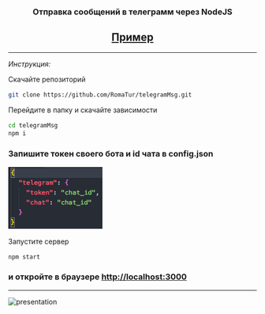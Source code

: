 
<h3 align='center'><b>Отправка сообщений в телеграмм через NodeJS</b></h3>

<h2 align='center'>
<a href='http://romatur.xyz:3003' target='_blank'>Пример</a>
</h2>

---

*Инструкция:*

Скачайте репозиторий
``` bash
git clone https://github.com/RomaTur/telegramMsg.git
```

Перейдите в папку и скачайте зависимости
``` bash
cd telegramMsg
npm i
```

### Запишите токен своего бота и id чата в config.json

<img src="https://raw.githubusercontent.com/RomaTur/telegramMsg/master/markdown/config.png" alt="config" width='191px' height='125px'>

Запустите сервер
``` bash
npm start
```

 <h3>и откройте в браузере <a href='http://localhost:3000' target='_blank'>http://localhost:3000</a></h3>
 
---

<img src="https://media.giphy.com/media/xThta3HxApJjJe56zm/giphy.gif" alt="presentation" width='480px' height='404px'>
